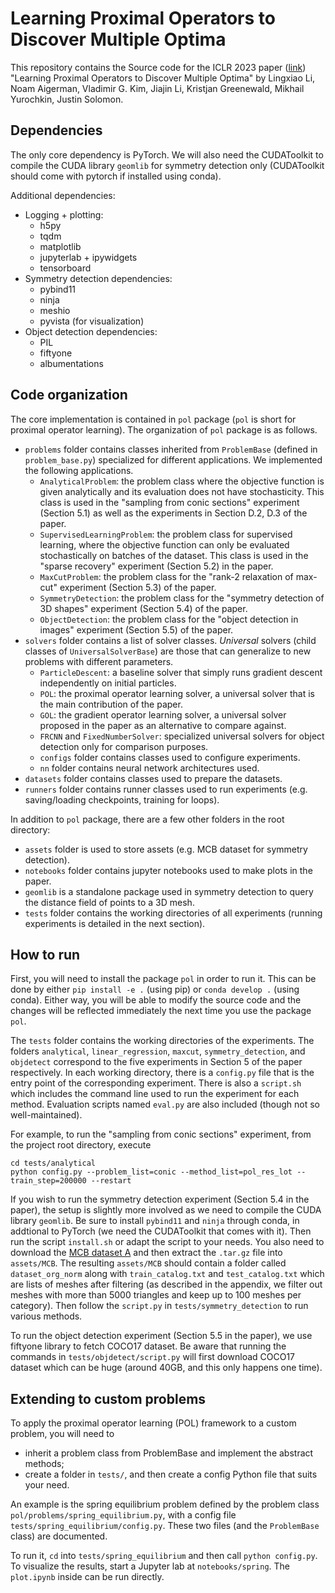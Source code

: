 # Learning Proximal Operators to Discover Multiple Optima

This repository contains the Source code for the ICLR 2023 paper ([link](https://arxiv.org/abs/2201.11945)) "Learning Proximal Operators to Discover Multiple Optima" by Lingxiao Li, Noam Aigerman, Vladimir G. Kim, Jiajin Li, Kristjan Greenewald, Mikhail Yurochkin, Justin Solomon.

## Dependencies

The only core dependency is PyTorch. We will also need the CUDAToolkit to compile the CUDA library `geomlib` for symmetry detection only (CUDAToolkit should come with pytorch if installed using conda).

Additional dependencies:
- Logging + plotting:
    * h5py
    * tqdm
    * matplotlib
    * jupyterlab + ipywidgets
    * tensorboard
- Symmetry detection dependencies:
    * pybind11
    * ninja
    * meshio
    * pyvista (for visualization)
- Object detection dependencies:
    * PIL 
    * fiftyone 
    * albumentations 

<!--
To install, run
```
conda install pybind11 ninja tqdm h5py matplotlib jupyterlab tensorboard
pip install ipywidgets Pillow fiftyone timm albumentations meshio pyvista
```
-->

## Code organization
The core implementation is contained in `pol` package (`pol` is short for proximal operator learning). The organization of `pol` package is as follows.
- `problems` folder contains classes inherited from `ProblemBase` (defined in `problem_base.py`) specialized for different applications. We implemented the following applications.
    * `AnalyticalProblem`: the problem class where the objective function is given analytically and its evaluation does not have stochasticity. This class is used in the "sampling from conic sections" experiment (Section 5.1) as well as the experiments in Section D.2, D.3 of the paper.
    * `SupervisedLearningProblem`: the problem class for supervised learning, where the objective function can only be evaluated stochastically on batches of the dataset. This class is used in the "sparse recovery" experiment (Section 5.2) in the paper.
    * `MaxCutProblem`: the problem class for the "rank-2 relaxation of max-cut" experiment (Section 5.3) of the paper.
    * `SymmetryDetection`: the problem class for the "symmetry detection of 3D shapes" experiment (Section 5.4) of the paper.
    * `ObjectDetection`: the problem class for the "object detection in images" experiment (Section 5.5) of the paper.
- `solvers` folder contains a list of solver classes. *Universal* solvers (child classes of `UniversalSolverBase`) are those that can generalize to new problems with different parameters.
    * `ParticleDescent`: a baseline solver that simply runs gradient descent independently on initial particles.
    * `POL`: the proximal operator learning solver, a universal solver that is the main contribution of the paper.
    * `GOL`: the gradient operator learning solver, a universal solver proposed in the paper as an alternative to compare against.
    * `FRCNN` and `FixedNumberSolver`: specialized universal solvers for object detection only for comparison purposes.
    * `configs` folder contains classes used to configure experiments.
    * `nn` folder contains neural network architectures used.
- `datasets` folder contains classes used to prepare the datasets.
- `runners` folder contains runner classes used to run experiments (e.g. saving/loading checkpoints, training for loops).

In addition to `pol` package, there are a few other folders in the root directory:
- `assets` folder is used to store assets (e.g. MCB dataset for symmetry detection).
- `notebooks` folder contains jupyter notebooks used to make plots in the paper.
- `geomlib` is a standalone package used in symmetry detection to query the distance field of points to a 3D mesh.
- `tests` folder contains the working directories of all experiments (running experiments is detailed in the next section).


## How to run
First, you will need to install the package `pol` in order to run it. This can be done by either `pip install -e .` (using pip) or `conda develop .` (using conda).
Either way, you will be able to modify the source code and the changes will be reflected immediately the next time you use the package `pol`.

The `tests` folder contains the working directories of the experiments. The folders `analytical`, `linear_regression`, `maxcut`, `symmetry_detection`, and `objdetect` correspond to the five experiments in Section 5 of the paper respectively. In each working directory, there is a `config.py` file that is the entry point of the corresponding experiment. There is also a `script.sh` which includes the command line used to run the experiment for each method. Evaluation scripts named `eval.py` are also included (though not so well-maintained).

For example, to run the "sampling from conic sections" experiment, from the project root directory, execute
```
cd tests/analytical
python config.py --problem_list=conic --method_list=pol_res_lot --train_step=200000 --restart
```

If you wish to run the symmetry detection experiment (Section 5.4 in the paper), the setup is slightly more involved as we need to compile the CUDA library `geomlib`.
Be sure to install `pybind11` and `ninja` through conda, in addtional to PyTorch (we need the CUDAToolkit that comes with it).
Then run the script `install.sh` or adapt the script to your needs.
You also need to download the [MCB dataset A](https://engineering.purdue.edu/cdesign/wp/a-large-scale-annotated-mechanical-components-benchmark-for-classification-and-retrieval-tasks-with-deep-neural-networks/) and then extract the `.tar.gz` file into `assets/MCB`. 
The resulting `assets/MCB` should contain a folder called `dataset_org_norm` along with `train_catalog.txt` and `test_catalog.txt` which are lists of meshes after filtering (as described in the appendix, we filter out meshes with more than 5000 triangles and keep up to 100 meshes per category).
Then follow the `script.py` in `tests/symmetry_detection` to run various methods.

To run the object detection experiment (Section 5.5 in the paper), we use fiftyone library to fetch COCO17 dataset. Be aware that running the commands in `tests/objdetect/script.py` will first download COCO17 dataset which can be huge (around 40GB, and this only happens one time).


## Extending to custom problems
To apply the proximal operator learning (POL) framework to a custom problem, you will need to
- inherit a problem class from ProblemBase and implement the abstract methods;
- create a folder in `tests/`, and then create a config Python file that suits your need.

An example is the spring equilibrium problem defined by the problem class `pol/problems/spring_equilibrium.py`, with a config file `tests/spring_equilibrium/config.py`.
These two files (and the `ProblemBase` class) are documented.

To run it, `cd` into `tests/spring_equilibrium` and then call `python config.py`.
To visualize the results, start a Jupyter lab at `notebooks/spring`. The `plot.ipynb` inside can be run directly.

